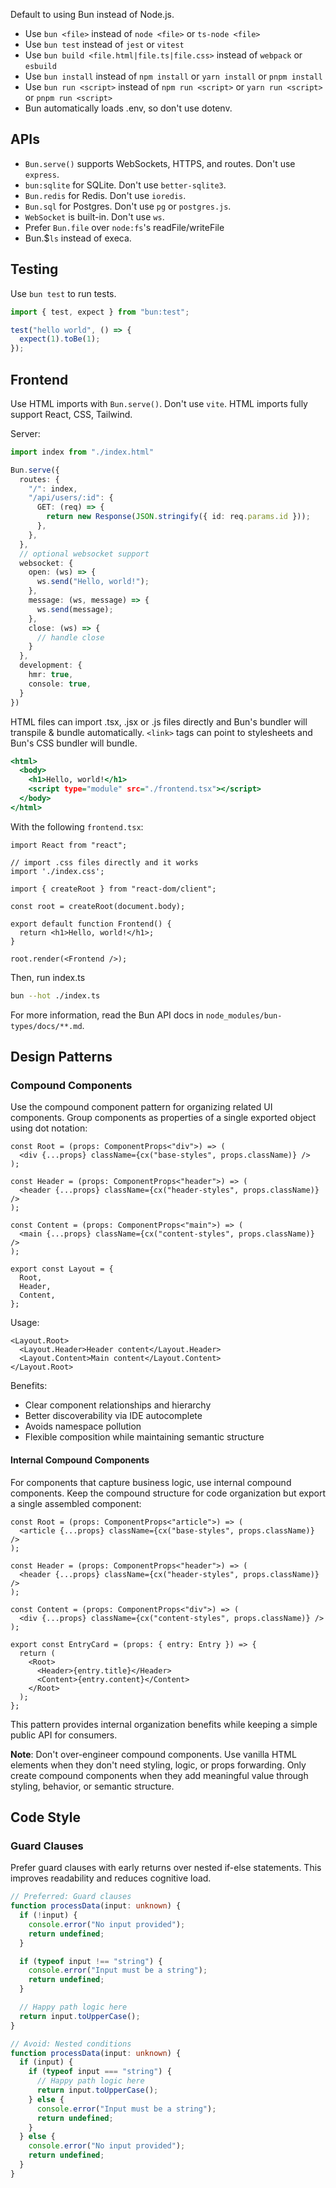 
Default to using Bun instead of Node.js.

- Use `bun <file>` instead of `node <file>` or `ts-node <file>`
- Use `bun test` instead of `jest` or `vitest`
- Use `bun build <file.html|file.ts|file.css>` instead of `webpack` or `esbuild`
- Use `bun install` instead of `npm install` or `yarn install` or `pnpm install`
- Use `bun run <script>` instead of `npm run <script>` or `yarn run <script>` or `pnpm run <script>`
- Bun automatically loads .env, so don't use dotenv.

## APIs

- `Bun.serve()` supports WebSockets, HTTPS, and routes. Don't use `express`.
- `bun:sqlite` for SQLite. Don't use `better-sqlite3`.
- `Bun.redis` for Redis. Don't use `ioredis`.
- `Bun.sql` for Postgres. Don't use `pg` or `postgres.js`.
- `WebSocket` is built-in. Don't use `ws`.
- Prefer `Bun.file` over `node:fs`'s readFile/writeFile
- Bun.$`ls` instead of execa.

## Testing

Use `bun test` to run tests.

```ts#index.test.ts
import { test, expect } from "bun:test";

test("hello world", () => {
  expect(1).toBe(1);
});
```

## Frontend

Use HTML imports with `Bun.serve()`. Don't use `vite`. HTML imports fully support React, CSS, Tailwind.

Server:

```ts#index.ts
import index from "./index.html"

Bun.serve({
  routes: {
    "/": index,
    "/api/users/:id": {
      GET: (req) => {
        return new Response(JSON.stringify({ id: req.params.id }));
      },
    },
  },
  // optional websocket support
  websocket: {
    open: (ws) => {
      ws.send("Hello, world!");
    },
    message: (ws, message) => {
      ws.send(message);
    },
    close: (ws) => {
      // handle close
    }
  },
  development: {
    hmr: true,
    console: true,
  }
})
```

HTML files can import .tsx, .jsx or .js files directly and Bun's bundler will transpile & bundle automatically. `<link>` tags can point to stylesheets and Bun's CSS bundler will bundle.

```html#index.html
<html>
  <body>
    <h1>Hello, world!</h1>
    <script type="module" src="./frontend.tsx"></script>
  </body>
</html>
```

With the following `frontend.tsx`:

```tsx#frontend.tsx
import React from "react";

// import .css files directly and it works
import './index.css';

import { createRoot } from "react-dom/client";

const root = createRoot(document.body);

export default function Frontend() {
  return <h1>Hello, world!</h1>;
}

root.render(<Frontend />);
```

Then, run index.ts

```sh
bun --hot ./index.ts
```

For more information, read the Bun API docs in `node_modules/bun-types/docs/**.md`.

## Design Patterns

### Compound Components

Use the compound component pattern for organizing related UI components. Group components as properties of a single exported object using dot notation:

```tsx
const Root = (props: ComponentProps<"div">) => (
  <div {...props} className={cx("base-styles", props.className)} />
);

const Header = (props: ComponentProps<"header">) => (
  <header {...props} className={cx("header-styles", props.className)} />
);

const Content = (props: ComponentProps<"main">) => (
  <main {...props} className={cx("content-styles", props.className)} />
);

export const Layout = {
  Root,
  Header,
  Content,
};
```

Usage:
```tsx
<Layout.Root>
  <Layout.Header>Header content</Layout.Header>
  <Layout.Content>Main content</Layout.Content>
</Layout.Root>
```

Benefits:
- Clear component relationships and hierarchy
- Better discoverability via IDE autocomplete
- Avoids namespace pollution
- Flexible composition while maintaining semantic structure

#### Internal Compound Components

For components that capture business logic, use internal compound components. Keep the compound structure for code organization but export a single assembled component:

```tsx
const Root = (props: ComponentProps<"article">) => (
  <article {...props} className={cx("base-styles", props.className)} />
);

const Header = (props: ComponentProps<"header">) => (
  <header {...props} className={cx("header-styles", props.className)} />
);

const Content = (props: ComponentProps<"div">) => (
  <div {...props} className={cx("content-styles", props.className)} />
);

export const EntryCard = (props: { entry: Entry }) => {
  return (
    <Root>
      <Header>{entry.title}</Header>
      <Content>{entry.content}</Content>
    </Root>
  );
};
```

This pattern provides internal organization benefits while keeping a simple public API for consumers.

**Note**: Don't over-engineer compound components. Use vanilla HTML elements when they don't need styling, logic, or props forwarding. Only create compound components when they add meaningful value through styling, behavior, or semantic structure.

## Code Style

### Guard Clauses

Prefer guard clauses with early returns over nested if-else statements. This improves readability and reduces cognitive load.

```ts
// Preferred: Guard clauses
function processData(input: unknown) {
  if (!input) {
    console.error("No input provided");
    return undefined;
  }

  if (typeof input !== "string") {
    console.error("Input must be a string");
    return undefined;
  }

  // Happy path logic here
  return input.toUpperCase();
}

// Avoid: Nested conditions
function processData(input: unknown) {
  if (input) {
    if (typeof input === "string") {
      // Happy path logic here
      return input.toUpperCase();
    } else {
      console.error("Input must be a string");
      return undefined;
    }
  } else {
    console.error("No input provided");
    return undefined;
  }
}
```
